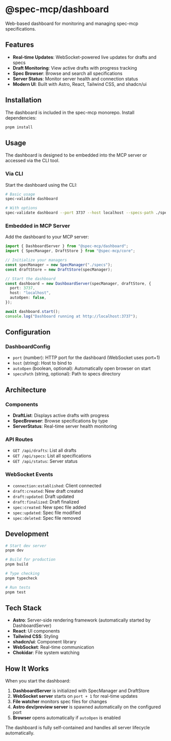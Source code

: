 # @spec-mcp/dashboard

Web-based dashboard for monitoring and managing spec-mcp specifications.

## Features

- **Real-time Updates**: WebSocket-powered live updates for drafts and specs
- **Draft Monitoring**: View active drafts with progress tracking
- **Spec Browser**: Browse and search all specifications
- **Server Status**: Monitor server health and connection status
- **Modern UI**: Built with Astro, React, Tailwind CSS, and shadcn/ui

## Installation

The dashboard is included in the spec-mcp monorepo. Install dependencies:

```bash
pnpm install
```

## Usage

The dashboard is designed to be embedded into the MCP server or accessed via the CLI tool.

### Via CLI

Start the dashboard using the CLI:

```bash
# Basic usage
spec-validate dashboard

# With options
spec-validate dashboard --port 3737 --host localhost --specs-path ./specs --open
```

### Embedded in MCP Server

Add the dashboard to your MCP server:

```typescript
import { DashboardServer } from "@spec-mcp/dashboard";
import { SpecManager, DraftStore } from "@spec-mcp/core";

// Initialize your managers
const specManager = new SpecManager("./specs");
const draftStore = new DraftStore(specManager);

// Start the dashboard
const dashboard = new DashboardServer(specManager, draftStore, {
  port: 3737,
  host: "localhost",
  autoOpen: false,
});

await dashboard.start();
console.log("Dashboard running at http://localhost:3737");
```

## Configuration

### DashboardConfig

- `port` (number): HTTP port for the dashboard (WebSocket uses port+1)
- `host` (string): Host to bind to
- `autoOpen` (boolean, optional): Automatically open browser on start
- `specsPath` (string, optional): Path to specs directory

## Architecture

### Components

- **DraftList**: Displays active drafts with progress
- **SpecBrowser**: Browse specifications by type
- **ServerStatus**: Real-time server health monitoring

### API Routes

- `GET /api/drafts`: List all drafts
- `GET /api/specs`: List all specifications
- `GET /api/status`: Server status

### WebSocket Events

- `connection:established`: Client connected
- `draft:created`: New draft created
- `draft:updated`: Draft updated
- `draft:finalized`: Draft finalized
- `spec:created`: New spec file added
- `spec:updated`: Spec file modified
- `spec:deleted`: Spec file removed

## Development

```bash
# Start dev server
pnpm dev

# Build for production
pnpm build

# Type checking
pnpm typecheck

# Run tests
pnpm test
```

## Tech Stack

- **Astro**: Server-side rendering framework (automatically started by DashboardServer)
- **React**: UI components
- **Tailwind CSS**: Styling
- **shadcn/ui**: Component library
- **WebSocket**: Real-time communication
- **Chokidar**: File system watching

## How It Works

When you start the dashboard:

1. **DashboardServer** is initialized with SpecManager and DraftStore
2. **WebSocket server** starts on `port + 1` for real-time updates
3. **File watcher** monitors spec files for changes
4. **Astro dev/preview server** is spawned automatically on the configured port
5. **Browser** opens automatically if `autoOpen` is enabled

The dashboard is fully self-contained and handles all server lifecycle automatically.
